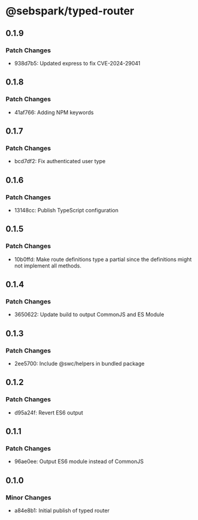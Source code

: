 # @sebspark/typed-router

## 0.1.9

### Patch Changes

- 938d7b5: Updated express to fix CVE-2024-29041

## 0.1.8

### Patch Changes

- 41af766: Adding NPM keywords

## 0.1.7

### Patch Changes

- bcd7df2: Fix authenticated user type

## 0.1.6

### Patch Changes

- 13148cc: Publish TypeScript configuration

## 0.1.5

### Patch Changes

- 10b0ffd: Make route definitions type a partial since the definitions might not implement all methods.

## 0.1.4

### Patch Changes

- 3650622: Update build to output CommonJS and ES Module

## 0.1.3

### Patch Changes

- 2ee5700: Include @swc/helpers in bundled package

## 0.1.2

### Patch Changes

- d95a24f: Revert ES6 output

## 0.1.1

### Patch Changes

- 96ae0ee: Output ES6 module instead of CommonJS

## 0.1.0

### Minor Changes

- a84e8b1: Initial publish of typed router
